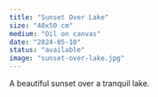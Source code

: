 ```yaml
---
title: "Sunset Over Lake"
size: "40x50 cm"
medium: "Oil on canvas"
date: "2024-05-10"
status: "available"
image: "sunset-over-lake.jpg"
---
```


A beautiful sunset over a tranquil lake.
